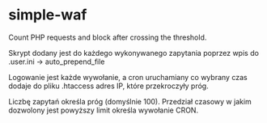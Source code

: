 # simple-waf
Count PHP requests and block after crossing the threshold.


Skrypt dodany jest do każdego wykonywanego zapytania poprzez wpis do .user.ini -> auto_prepend_file

Logowanie jest każde wywołanie, a cron uruchamiany co wybrany czas dodaje do pliku .htaccess adres IP, które przekroczyły próg.

Liczbę zapytań określa próg (domyślnie 100).
Przedział czasowy w jakim dozwolony jest powyższy limit określa wywołanie CRON.
